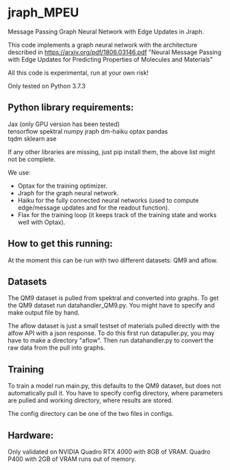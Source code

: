 # jraph_MPEU
Message Passing Graph Neural Network with Edge Updates in Jraph.

This code implements a graph neural network with the architecture described in
https://arxiv.org/pdf/1806.03146.pdf
"Neural Message Passing with Edge Updates for
Predicting Properties of Molecules and Materials"

All this code is experimental, run at your own risk!

Only tested on Python 3.7.3

## Python library requirements:  
Jax (only GPU version has been tested)  
tensorflow
spektral
numpy
jraph
dm-haiku
optax 
pandas  
tqdm
sklearn
ase

If any other libraries are missing, just pip install them, the above list might not be complete.

We use:
- Optax for the training optimizer.
- Jraph for the graph neural network.
- Haiku for the fully connected neural networks (used to compute edge/message updates and for the readout function).
- Flax for the training loop (it keeps track of the training state and works well with Optax).


## How to get this running:  
At the moment this can be run with two different datasets: QM9 and aflow.

## Datasets
The QM9 dataset is pulled from spektral and converted into graphs.
To get the QM9 dataset run datahandler_QM9.py. You might have to specify and make output file by hand.

The aflow dataset is just a small testset of materials pulled directly with the alfow API with a json response.
To do this first run datapuller.py, you may have to make a directory "aflow".
Then run datahandler.py to convert the raw data from the pull into graphs.

## Training
To train a model run main.py, this defaults to the QM9 dataset, but does not automatically pull it. You have to specify config directory, where parameters are pulled and working directory, where results are stored.

The config directory can be one of the two files in configs.

## Hardware:  
Only validated on NVIDIA Quadro RTX 4000 with 8GB of VRAM. Quadro P400 with 2GB of VRAM runs out of memory.



